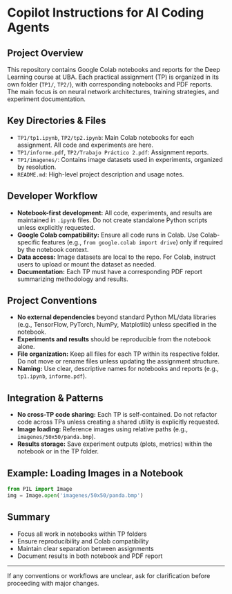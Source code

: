 # Copilot Instructions for AI Coding Agents

## Project Overview
This repository contains Google Colab notebooks and reports for the Deep Learning course at UBA. Each practical assignment (TP) is organized in its own folder (`TP1/`, `TP2/`), with corresponding notebooks and PDF reports. The main focus is on neural network architectures, training strategies, and experiment documentation.

## Key Directories & Files
- `TP1/tp1.ipynb`, `TP2/tp2.ipynb`: Main Colab notebooks for each assignment. All code and experiments are here.
- `TP1/informe.pdf`, `TP2/Trabajo Práctico 2.pdf`: Assignment reports.
- `TP1/imagenes/`: Contains image datasets used in experiments, organized by resolution.
- `README.md`: High-level project description and usage notes.

## Developer Workflow
- **Notebook-first development:** All code, experiments, and results are maintained in `.ipynb` files. Do not create standalone Python scripts unless explicitly requested.
- **Google Colab compatibility:** Ensure all code runs in Colab. Use Colab-specific features (e.g., `from google.colab import drive`) only if required by the notebook context.
- **Data access:** Image datasets are local to the repo. For Colab, instruct users to upload or mount the dataset as needed.
- **Documentation:** Each TP must have a corresponding PDF report summarizing methodology and results.

## Project Conventions
- **No external dependencies** beyond standard Python ML/data libraries (e.g., TensorFlow, PyTorch, NumPy, Matplotlib) unless specified in the notebook.
- **Experiments and results** should be reproducible from the notebook alone.
- **File organization:** Keep all files for each TP within its respective folder. Do not move or rename files unless updating the assignment structure.
- **Naming:** Use clear, descriptive names for notebooks and reports (e.g., `tp1.ipynb`, `informe.pdf`).

## Integration & Patterns
- **No cross-TP code sharing:** Each TP is self-contained. Do not refactor code across TPs unless creating a shared utility is explicitly requested.
- **Image loading:** Reference images using relative paths (e.g., `imagenes/50x50/panda.bmp`).
- **Results storage:** Save experiment outputs (plots, metrics) within the notebook or in the TP folder.

## Example: Loading Images in a Notebook
```python
from PIL import Image
img = Image.open('imagenes/50x50/panda.bmp')
```

## Summary
- Focus all work in notebooks within TP folders
- Ensure reproducibility and Colab compatibility
- Maintain clear separation between assignments
- Document results in both notebook and PDF report

---
If any conventions or workflows are unclear, ask for clarification before proceeding with major changes.
